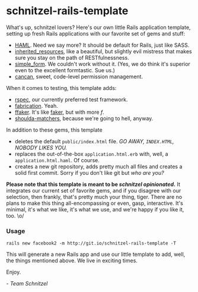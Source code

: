 # schnitzel-rails-template

What's up, schnitzel lovers? Here's our own little Rails application
template, setting up fresh Rails applications with our favorite set
of gems and stuff:

* [HAML](https://github.com/nex3/haml). Need we say more? It should be default for Rails, just like SASS.
* [inherited_resources](https://github.com/josevalim/inherited_resources), like a beautiful, but slightly evil mistress that makes sure you stay on the path of RESTfulnessness.
* [simple_form](https://github.com/plataformatec/simple_form). We couldn't work without it. (Yes, we do think it's superior even to the excellent formtastic. Sue us.)
* [cancan](https://github.com/ryanb/cancan), sweet, code-level permission management.

When it comes to testing, this template adds:

* [rspec](https://github.com/rspec/rspec-rails), our currently preferred test framework.
* [fabrication](http://fabricationgem.org/). Yeah.
* [ffaker](https://github.com/EmmanuelOga/ffaker). It's like [faker](http://faker.rubyforge.org/), but with more _f_.
* [shoulda-matchers](https://github.com/thoughtbot/shoulda-matchers), because we're going to hell, anyway.

In addition to these gems, this template

* deletes the default `public/index.html` file. _GO AWAY, `INDEX.HTML`, NOBODY LIKES YOU._
* replaces the out-of-the-box `application.html.erb` with, well, a `application.html.haml`. Of course.
* creates a new git repository, adds pretty much all files and creates a solid first commit. Sorry if you don't like git but _who are you?_

**Please note that this template is meant to be _schnitzel opinionated_.** It integrates our current set of favorite gems, and if you disagree with our selection, then frankly, that's pretty much your thing, tiger. There are no plans to make this thing all-encompassing or even, gasp, interactive. It's minimal, it's what we like, it's what we use, and we're happy if you like it, too. \o/

### Usage

    rails new facebook2 -m http://git.io/schnitzel-rails-template -T

This will generate a new Rails app and use our little template
to add, well, the things mentioned above. We live in exciting times.

Enjoy.

_- Team Schnitzel_